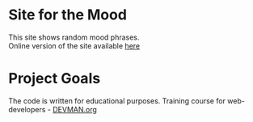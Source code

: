 # Site for the Mood

This site shows random mood phrases.  
Online version of the site available [here](https://sergeikhrustalev.github.io/20_mood/)

# Project Goals

The code is written for educational purposes. Training course for web-developers - [DEVMAN.org](https://devman.org)
